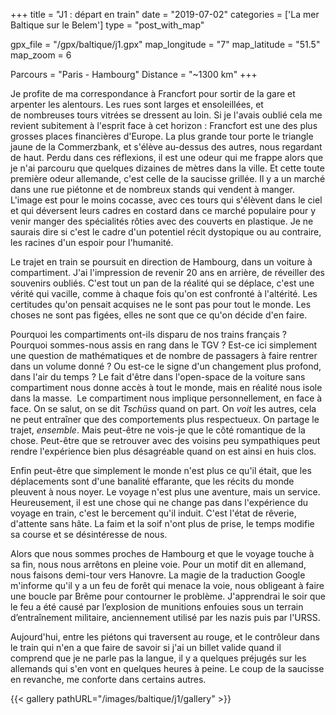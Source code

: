+++
title = "J1 : départ en train"
date = "2019-07-02"
categories = ['La mer Baltique sur le Belem']
type = "post_with_map"

gpx_file = "/gpx/baltique/j1.gpx"
map_longitude = "7"
map_latitude = "51.5"
map_zoom = 6

Parcours = "Paris - Hambourg"
Distance = "~1300 km"
+++

Je profite de ma correspondance à Francfort pour sortir de la gare et arpenter les alentours. Les rues sont larges et ensoleillées, et de nombreuses tours vitrées se dressent au loin. Si je l'avais oublié cela me revient subitement à l'esprit face à cet horizon : Francfort est une des plus grosses places financières d'Europe. La plus grande tour porte le triangle jaune de la Commerzbank, et s'élève au-dessus des autres, nous regardant de haut.
Perdu dans ces réflexions, il est une odeur qui me frappe alors que je n'ai parcouru que quelques dizaines de mètres dans la ville. Et cette toute première odeur allemande, c'est celle de la saucisse grillée. Il y a un marché dans une rue piétonne et de nombreux stands qui vendent à manger. 
L'image est pour le moins cocasse, avec ces tours qui s'élèvent dans le ciel et qui déversent leurs cadres en costard dans ce marché populaire pour y venir manger des spécialités rôties avec des couverts en plastique. Je ne saurais dire si c'est le cadre d'un potentiel récit dystopique ou au contraire, les racines d'un espoir pour l'humanité.

Le trajet en train se poursuit en direction de Hambourg, dans un voiture à compartiment. J'ai l'impression de revenir 20 ans en arrière, de réveiller des souvenirs oubliés. C'est tout un pan de la réalité qui se déplace, c'est une vérité qui vacille, comme à chaque fois qu'on est confronté à l'altérité. Les certitudes qu'on pensait acquises ne le sont pas pour tout le monde. Les choses ne sont pas figées, elles ne sont que ce qu'on décide d'en faire.

Pourquoi les compartiments ont-ils disparu de nos trains français ? Pourquoi sommes-nous assis en rang dans le TGV ? Est-ce ici simplement une question de mathématiques et de nombre de passagers à faire rentrer dans un volume donné ? Ou est-ce le signe d'un changement plus profond, dans l'air du temps ? Le fait d'être dans l'open-space de la voiture sans compartiment nous donne accès à tout le monde, mais en réalité nous isole dans la masse. 
Le compartiment nous implique personnellement, en face à face. On se salut, on se dit _Tschüss_ quand on part. On _voit_ les autres, cela ne peut entraîner que des comportements plus respectueux. On partage le trajet, _ensemble_. Mais peut-être ne vois-je que le côté romantique de la chose. Peut-être que se retrouver avec des voisins peu sympathiques peut rendre l'expérience bien plus désagréable quand on est ainsi en huis clos. 

Enfin peut-être que simplement le monde n'est plus ce qu'il était, que les déplacements sont d'une banalité effarante, que les récits du monde pleuvent à nous noyer. Le voyage n'est plus une aventure, mais un service.
Heureusement, il est une chose qui ne change pas dans l'expérience du voyage en train, c'est le bercement qu'il induit. C'est l'état de rêverie, d'attente sans hâte. La faim et la soif n'ont plus de prise, le temps modifie sa course et se désintéresse de nous.

Alors que nous sommes proches de Hambourg et que le voyage touche à sa fin, nous nous arrêtons en pleine voie. Pour un motif dit en allemand, nous faisons demi-tour vers Hanovre. La magie de la traduction Google m'informe qu'il y a un feu de forêt qui menace la voie, nous obligeant à faire une boucle par Brême pour contourner le problème. J'apprendrai le soir que le feu a été causé par l’explosion de munitions enfouies sous un terrain d’entraînement militaire, anciennement utilisé par les nazis puis par l'URSS.

Aujourd'hui, entre les piétons qui traversent au rouge, et le contrôleur dans le train qui n'en a que faire de savoir si j'ai un billet valide quand il comprend que je ne parle pas la langue, il y a quelques préjugés sur les allemands qui s'en vont en quelques heures à peine. 
Le coup de la saucisse en revanche, me conforte dans certains autres.


{{< gallery pathURL="/images/baltique/j1/gallery" >}}